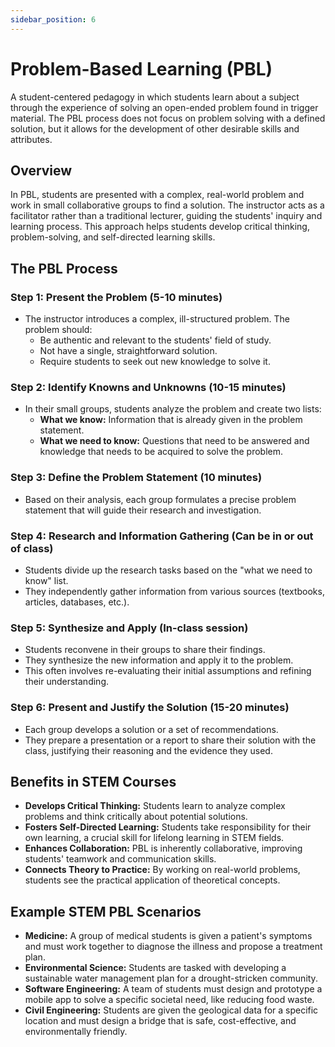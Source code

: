 ```yaml
---
sidebar_position: 6
---
```


# Problem-Based Learning (PBL)

A student-centered pedagogy in which students learn about a subject through the experience of solving an open-ended problem found in trigger material. The PBL process does not focus on problem solving with a defined solution, but it allows for the development of other desirable skills and attributes.

## Overview

In PBL, students are presented with a complex, real-world problem and work in small collaborative groups to find a solution. The instructor acts as a facilitator rather than a traditional lecturer, guiding the students' inquiry and learning process. This approach helps students develop critical thinking, problem-solving, and self-directed learning skills.

## The PBL Process

### Step 1: Present the Problem (5-10 minutes)
- The instructor introduces a complex, ill-structured problem. The problem should:
  - Be authentic and relevant to the students' field of study.
  - Not have a single, straightforward solution.
  - Require students to seek out new knowledge to solve it.

### Step 2: Identify Knowns and Unknowns (10-15 minutes)
- In their small groups, students analyze the problem and create two lists:
  - **What we know:** Information that is already given in the problem statement.
  - **What we need to know:** Questions that need to be answered and knowledge that needs to be acquired to solve the problem.

### Step 3: Define the Problem Statement (10 minutes)
- Based on their analysis, each group formulates a precise problem statement that will guide their research and investigation.

### Step 4: Research and Information Gathering (Can be in or out of class)
- Students divide up the research tasks based on the "what we need to know" list.
- They independently gather information from various sources (textbooks, articles, databases, etc.).

### Step 5: Synthesize and Apply (In-class session)
- Students reconvene in their groups to share their findings.
- They synthesize the new information and apply it to the problem.
- This often involves re-evaluating their initial assumptions and refining their understanding.

### Step 6: Present and Justify the Solution (15-20 minutes)
- Each group develops a solution or a set of recommendations.
- They prepare a presentation or a report to share their solution with the class, justifying their reasoning and the evidence they used.

## Benefits in STEM Courses

- **Develops Critical Thinking:** Students learn to analyze complex problems and think critically about potential solutions.
- **Fosters Self-Directed Learning:** Students take responsibility for their own learning, a crucial skill for lifelong learning in STEM fields.
- **Enhances Collaboration:** PBL is inherently collaborative, improving students' teamwork and communication skills.
- **Connects Theory to Practice:** By working on real-world problems, students see the practical application of theoretical concepts.

## Example STEM PBL Scenarios

- **Medicine:** A group of medical students is given a patient's symptoms and must work together to diagnose the illness and propose a treatment plan.
- **Environmental Science:** Students are tasked with developing a sustainable water management plan for a drought-stricken community.
- **Software Engineering:** A team of students must design and prototype a mobile app to solve a specific societal need, like reducing food waste.
- **Civil Engineering:** Students are given the geological data for a specific location and must design a bridge that is safe, cost-effective, and environmentally friendly.
